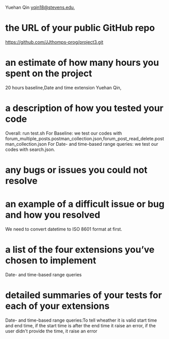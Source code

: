 Yuehan Qin yqin18@stevens.edu, 
# the URL of your public GitHub repo
https://github.com/JJthomps-prog/project3.git
# an estimate of how many hours you spent on the project
20 hours baseline,Date and time extension Yuehan Qin,
# a description of how you tested your code
Overall: run test.sh
For Baseline: we test our codes with forum_multiple_posts.postman_collection.json,forum_post_read_delete.postman_collection.json
For Date- and time-based range queries: we test our codes with search.json.
# any bugs or issues you could not resolve

# an example of a difficult issue or bug and how you resolved
We need to convert datetime to ISO 8601 format at first.
# a list of the four extensions you’ve chosen to implement
Date- and time-based range queries
# detailed summaries of your tests for each of your extensions
Date- and time-based range queries:To tell wheather it is valid start time and end time, if the start time is after the end time it raise an error, if the user didn't provide the time, it raise an error
